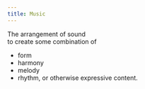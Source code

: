 ```yaml
---
title: Music
---
```

The arrangement of sound  
to create some combination of
- form
- harmony
- melody
- rhythm, or otherwise expressive content.